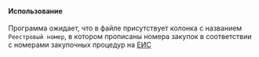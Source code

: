 #### **Использование**

Программа ожидает, что в файле присутствует колонка с названием ``Реестровый номер``, в котором прописаны номера закупок в соответствии с номерами закупочных процедур на [ЕИС](https://zakupki.gov.ru/epz/main/public/home.html)